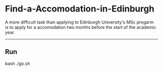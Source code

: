 # Find-a-Accomodation-in-Edinburgh

A more difficult task than applying to Edinburgh University's MSc progarm is to apply for a accomodation two months before the start of the academic year.

---
## Run

bash ./go.sh
